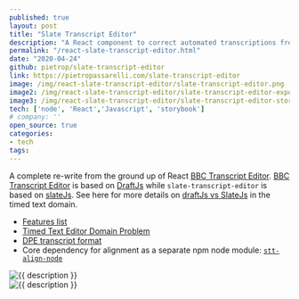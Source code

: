 ```yaml
---
published: true
layout: post
title: "Slate Transcript Editor"
description: "A React component to correct automated transcriptions from STT services. From lessons learned while making BBC React Transcript Editor."
permalink: "/react-slate-transcript-editor.html"
date: "2020-04-24"
github: pietrop/slate-transcript-editor
link: https://pietropassarelli.com/slate-transcript-editor
image: /img/react-slate-transcript-editor/slate-transcript-editor.png
image2: /img/react-slate-transcript-editor/slate-transcript-editor-export.png
image3: /img/react-slate-transcript-editor/slate-transcript-editor-storybook.png
tech: ['node', 'React','Javascript', 'storybook']
# company: ''
open_source: true
categories:
- tech
tags:
---
```



A complete re-write from the ground up of React [BBC Transcript Editor](/BBC-transcript-editor.html). [BBC Transcript Editor](/BBC-transcript-editor.html) is based on [DraftJs](https://draftjs.org) while `slate-transcript-editor` is based on [slateJs](https://www.slatejs.org). See here for more details on [draftJs vs SlateJs](https://github.com/pietrop/slate-transcript-editor/blob/master/docs/notes/draftjs-vs-slatejs.md) in the timed text domain.

- [Features list](https://github.com/pietrop/slate-transcript-editor/blob/master/docs/guides/features-list.md)
- [Timed Text Editor Domain Problem](https://github.com/pietrop/slate-transcript-editor/blob/master/docs/guides/the-timed-text-editor-domain-problem.md)
- [DPE transcript format](https://github.com/pietrop/slate-transcript-editor/blob/master/docs/guides/dpe-transcript-format.md)
- Core dependency for alignment as a separate npm node module: [`stt-align-node`](https://github.com/pietrop/stt-align-node)


<div class="image-wrapper">
    <img src="{{ image2 }}" alt="{{ description }}" />
</div>



<div class="image-wrapper">
    <img src="{{ image3 }}" alt="{{ description }}" />
</div>
